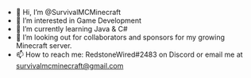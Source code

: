 - 👋 Hi, I’m @SurvivalMCMinecraft
- 👀 I’m interested in Game Development
- 🌱 I’m currently learning Java & C#
- 💞️ I’m looking out for collaborators and sponsors for my growing Minecraft server.
- 📫 How to reach me: RedstoneWired#2483 on Discord or email me at survivalmcminecraft@gmail.com

<!---
SurvivalMCMinecraft/SurvivalMCMinecraft is a ✨ special ✨ repository because its `README.md` (this file) appears on your GitHub profile.
You can click the Preview link to take a look at your changes.
--->
